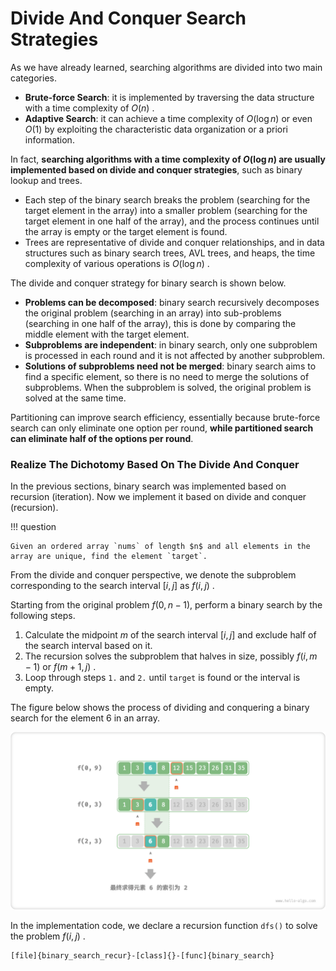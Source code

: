 # Divide And Conquer Search Strategies

As we have already learned, searching algorithms are divided into two main categories.

- **Brute-force Search**: it is implemented by traversing the data structure with a time complexity of $O(n)$ .
- **Adaptive Search**: it can achieve a time complexity of $O(\log n)$ or even $O(1)$ by exploiting the characteristic data organization or a priori information.

In fact, **searching algorithms with a time complexity of $O(\log n)$ are usually implemented based on divide and conquer strategies**, such as binary lookup and trees.

- Each step of the binary search breaks the problem (searching for the target element in the array) into a smaller problem (searching for the target element in one half of the array), and the process continues until the array is empty or the target element is found.
- Trees are representative of divide and conquer relationships, and in data structures such as binary search trees, AVL trees, and heaps, the time complexity of various operations is $O(\log n)$ .

The divide and conquer strategy for binary search is shown below.

- **Problems can be decomposed**: binary search recursively decomposes the original problem (searching in an array) into sub-problems (searching in one half of the array), this is done by comparing the middle element with the target element.
- **Subproblems are independent**: in binary search, only one subproblem is processed in each round and it is not affected by another subproblem.
- **Solutions of subproblems need not be merged**: binary search aims to find a specific element, so there is no need to merge the solutions of subproblems. When the subproblem is solved, the original problem is solved at the same time.

Partitioning can improve search efficiency, essentially because brute-force search can only eliminate one option per round, **while partitioned search can eliminate half of the options per round**.

### Realize The Dichotomy Based On The Divide And Conquer

In the previous sections, binary search was implemented based on recursion (iteration). Now we implement it based on divide and conquer (recursion).

!!! question

    Given an ordered array `nums` of length $n$ and all elements in the array are unique, find the element `target`.

From the divide and conquer perspective, we denote the subproblem corresponding to the search interval $[i, j]$ as $f(i, j)$ .

Starting from the original problem $f(0, n-1)$, perform a binary search by the following steps.

1. Calculate the midpoint $m$ of the search interval $[i, j]$ and exclude half of the search interval based on it.
2. The recursion solves the subproblem that halves in size, possibly $f(i, m-1)$ or $f(m+1, j)$ .
3. Loop through steps `1.` and `2.` until `target` is found or the interval is empty.

The figure below shows the process of dividing and conquering a binary search for the element $6$ in an array.

![The divide and conquer process for binary search](binary_search_recur.assets/binary_search_recur.png)

In the implementation code, we declare a recursion function `dfs()` to solve the problem $f(i, j)$ .

```src
[file]{binary_search_recur}-[class]{}-[func]{binary_search}
```
